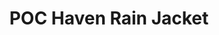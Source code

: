 ---
layout: shop-single
title: POC Haven Rain Jacket
id: "OW001550"
make: "POC Haven Rain Jacket"
model: 
brand_logo: "/globalassets/brand-logos/poc.png"
name: "POC Haven Rain Jacket"
star_rating: "0"
price_current: "$290.00"
price_msrp: 
price_discount: 
availability: "Only 1 Left"
description: "&#35;&#35; POC Haven Rain Jacket

&#35;&#35;&#35; Reliable high-performance rain protection

The Haven is POC’s expertly-engineered waterproof jacket for road riders who
require high performance from their waterproof apparel. The Haven features a
triple-layered lightweight ripstop polyamide fabric which is completely
waterproof, DWR-coated and boasts fully taped seams to prevent water ingress.
The lightweight fabric also offers excellent moisture permeability to keep you
dry from the inside and out. Back and underarm ventilation keeps the air
moving during grueling climbs, while elastic wrists and waist hem keep the
jacket in place during the fastest of descents. The POC Haven jacket keeps you
dry no matter the ride, helping you push your limits in all conditions.

&#35;&#35;&#35; Features

  * **Fully waterproof design** with triple-layer fabric and taped seams to keep you dry
  * **Exceptional breathability** from the vapor permeable fabric, keeping you dry inside and out
  * **Lightweight and packable** for convenient protection from the elements
  * **Rear zippered pocket** adds convenient storage
  * **Two-way zipper** allows unbeatable control of airflow
  * **Reflective details** for low light visibility
  * **Slim road cut** for an efficient fit

Shoulder to Shoulder (cm)39 - 4041 - 4243 - 4445 - 4647 - 4849 - 50

Sizing Size | Extra Small | Small | Medium | Large | Extra Large | XX Large  
---|---|---|---|---|---|---  
Chest (cm) | 81 - 86 | 87 - 92 | 91 - 98 | 99 - 104 | 105 - 110 | 111 - 116  
Arm Length (cm) | 60.5 | 62 - 63 | 63.5 - 64.5 | 65 - 66 | 66.5 - 67.5 | 68 -
69  
Waist | 70 - 75 | 76 - 81 | 82 - 87 | 88 - 93 | 94 - 99 | 100 - 105

"
meta_description: "POC Haven Rain Jacket  Reliable highperformance rain protection  The Haven is POCrsquos expertlyengineered waterproof jacket for road riders who require high performance from their waterproof apparel. The Haven features a triplelayered lightweight ripstop polyamide fabric which is completely waterproof DWRcoated and boasts fully taped seams to prevent water ingress."
meta_keywords: "OW001550, POC Haven Rain Jacket, Poc, Men's Jackets & Vests"
og_description: 
og_title: 
og_type: 
og_url: 
og_image: 
og_audio: 
og_determiner: 
og_locale: 
og_locale_alternate: 
og_site_name: 
og_video: 
og_image_secure_url: 
og_image_type: 
og_image_width: 
og_image_height: 
og_image_alt: 
og_video_secure_url: 
og_video_type: 
og_video_width: 
og_video_height: 
og_audio_secure_url: 
og_audio_type: 
twitter_card: 
twitter_site: 
twitter_creator: 
twitter_image: 
twitter_title: 

---